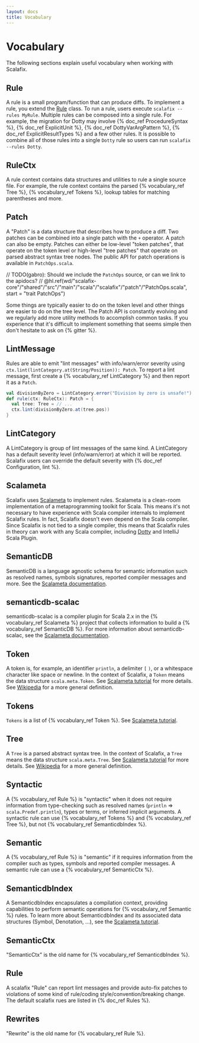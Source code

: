 ```yaml
---
layout: docs
title: Vocabulary
---
```


# Vocabulary
The following sections explain useful vocabulary when working with Scalafix.

## Rule
A rule is a small program/function that can produce diffs.
To implement a rule, you extend the
[Rule](https://github.com/scalacenter/scalafix/blob/master/scalafix-core/src/main/scala/scalafix/rule/Rule.scala)
class.
To run a rule, users execute `scalafix --rules MyRule`.
Multiple rules can be composed into a single rule.
For example, the migration for Dotty may involve {% doc_ref ProcedureSyntax %},
{% doc_ref ExplicitUnit %}, {% doc_ref DottyVarArgPattern %}, {% doc_ref ExplicitResultTypes %} and a few other rules. It is possible to combine all of those rules into a single `Dotty` rule so users can run `scalafix --rules Dotty`.

## RuleCtx
A rule context contains data structures and utilities to rule a single
source file. For example, the rule context contains the parsed {% vocabulary_ref Tree %},
{% vocabulary_ref Tokens %}, lookup tables for matching parentheses and more.

## Patch
A "Patch" is a data structure that describes how to produce a diff.
Two patches can be combined into a single patch with the `+` operator.
A patch can also be empty. Patches can either be low-level "token patches",
that operate on the token level or high-level "tree patches" that operate
on parsed abstract syntax tree nodes. The public API for patch
operations is available in `PatchOps.scala`.

// TODO(gabro): Should we include the `PatchOps` source, or can we link to the apidocs?
// @hl.ref(wd/"scalafix-core"/"shared"/"src"/"main"/"scala"/"scalafix"/"patch"/"PatchOps.scala", start = "trait PatchOps")

Some things are typically easier to do on the token level and other
things are easier to do on the tree level.
The Patch API is constantly evolving and we regularly add more
utility methods to accomplish common tasks.
If you experience that it's difficult to implement something that
seems simple then don't hesitate to ask on {% gitter %}.

## LintMessage
Rules are able to emit "lint messages" with info/warn/error severity
using `ctx.lint(lintCategory.at(String/Position)): Patch`.
To report a lint message, first create a {% vocabulary_ref LintCategory %} and then report it as a `Patch`.

```scala
val divisionByZero = LintCategory.error("Division by zero is unsafe!")
def rule(ctx: RuleCtx): Patch = {
  val tree: Tree = // ...
  ctx.lint(divisionByZero.at(tree.pos))
}
```

## LintCategory
A LintCategory is group of lint messages of the same kind.
A LintCategory has a default severity level (info/warn/error) at which
it will be reported. Scalafix users can override the default severity
with {% doc_ref Configuration, lint %}.

## Scalameta
Scalafix uses [Scalameta](http://scalameta.org/) to implement
rules.
Scalameta is a clean-room implementation of a metaprogramming toolkit for Scala.
This means it's not necessary to have experience with Scala compiler internals
to implement Scalafix rules.
In fact, Scalafix doesn't even depend on the Scala compiler.
Since Scalafix is not tied to a single compiler, this means that Scalafix
rules in theory can work with any Scala compiler, including [Dotty](http://dotty.epfl.ch/) and
IntelliJ Scala Plugin.

## SemanticDB
SemanticDB is a language agnostic schema for semantic information such
as resolved names, symbols signatures, reported compiler messages
and more. See the [Scalameta documentation](http://scalameta.org/tutorial/#SemanticDB).

## semanticdb-scalac
semanticdb-scalac is a compiler plugin for Scala 2.x in the {% vocabulary_ref Scalameta %} project
that collects information to build a {% vocabulary_ref SemanticDB %}.
For more information about semanticdb-scalac, see
the [Scalameta documentation](http://scalameta.org/tutorial/#semanticdb-scalac).

## Token
A token is, for example, an identifier `println`, a delimiter `[` `)`, or a whitespace character like space or newline.
In the context of Scalafix, a `Token` means the data structure `scala.meta.Token`.
See [Scalameta tutorial](http://scalameta.org/tutorial/#Tokens) for more details.
See [Wikipedia](https://en.wikipedia.org/wiki/Lexical_analysis#Token) for a more general definition.

## Tokens
`Tokens` is a list of {% vocabulary_ref Token %}.
See [Scalameta tutorial](http://scalameta.org/tutorial/#Tokens).

## Tree
A `Tree` is a parsed abstract syntax tree.
In the context of Scalafix, a `Tree` means the data structure `scala.meta.Tree`.
See [Scalameta tutorial](http://scalameta.org/tutorial/#Trees) for more details.
See [Wikipedia](https://en.wikipedia.org/wiki/Abstract_syntax_tree) for a more general definition.

## Syntactic
A {% vocabulary_ref Rule %} is "syntactic" when it does not require information
from type-checking such as resolved names (`println` => `scala.Predef.println`),
types or terms, or inferred implicit arguments.
A syntactic rule can use {% vocabulary_ref Tokens %} and {% vocabulary_ref Tree %}, but not {% vocabulary_ref SemanticdbIndex %}.

## Semantic
A {% vocabulary_ref Rule %} is "semantic" if it requires information from the compiler
such as types, symbols and reported compiler messages.
A semantic rule can use a {% vocabulary_ref SemanticCtx %}.

## SemanticdbIndex
A SemanticdbIndex encapsulates a compilation context, providing
capabilities to perform semantic operations for {% vocabulary_ref Semantic %} rules.
To learn more about SemanticdbIndex and its associated data structures (Symbol, Denotation, ...),
see the [Scalameta tutorial](http://scalameta.org/tutorial/#Mirror).

## SemanticCtx
"SemanticCtx" is the old name for {% vocabulary_ref SemanticdbIndex %}.

## Rule
A scalafix "Rule" can report lint messages and provide auto-fix patches
to violations of some kind of rule/coding style/convention/breaking change.
The default scalafix rues are listed in {% doc_ref Rules %}.

## Rewrites
"Rewrite" is the old name for {% vocabulary_ref Rule %}.
